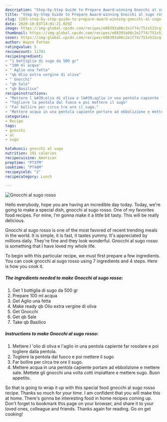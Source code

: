 ```yaml
---
description: "Step-by-Step Guide to Prepare Award-winning Gnocchi al sugo rosso"
title: "Step-by-Step Guide to Prepare Award-winning Gnocchi al sugo rosso"
slug: 1283-step-by-step-guide-to-prepare-award-winning-gnocchi-al-sugo-rosso
date: 2020-10-03T14:01:21.029Z
image: https://img-global.cpcdn.com/recipes/e08393a06c2e1f74/751x532cq70/gnocchi-al-sugo-rosso-recipe-main-photo.jpg
thumbnail: https://img-global.cpcdn.com/recipes/e08393a06c2e1f74/751x532cq70/gnocchi-al-sugo-rosso-recipe-main-photo.jpg
cover: https://img-global.cpcdn.com/recipes/e08393a06c2e1f74/751x532cq70/gnocchi-al-sugo-rosso-recipe-main-photo.jpg
author: Wayne Patton
ratingvalue: 5
reviewcount: 11741
recipeingredient:
- "1 bottiglia di sugo da 500 gr"
- "100 ml acqua"
- " Aglio una fetta"
- "qb Olio extra vergine di oliva"
- " Gnocchi"
- "qb Sale"
- "qb Basilico"
recipeinstructions:
- "Mettere l &#39;olio di oliva e l&#39;aglio in una pentola capiente far rosolare e poi togliere dalla pentola."
- "Togliere la pentola dal fuoco e poi mettere il sugo"
- "Far bollire per circa tre ore il sugo."
- "Mettere acqua in una pentola capiente portare ad ebbolizione e mettere sale. Mettete gli gnocchi una volta cotti impiattare e mettere sugo. Buon appetito."
categories:
- Recipe
tags:
- gnocchi
- al
- sugo

katakunci: gnocchi al sugo 
nutrition: 191 calories
recipecuisine: American
preptime: "PT37M"
cooktime: "PT48M"
recipeyield: "2"
recipecategory: Lunch

---
```



![Gnocchi al sugo rosso](https://img-global.cpcdn.com/recipes/e08393a06c2e1f74/751x532cq70/gnocchi-al-sugo-rosso-recipe-main-photo.jpg)

Hello everybody, hope you are having an incredible day today. Today, we're going to make a special dish, gnocchi al sugo rosso. One of my favorites food recipes. For mine, I'm gonna make it a little bit tasty. This will be really delicious.



Gnocchi al sugo rosso is one of the most favored of recent trending meals in the world. It is simple, it is fast, it tastes yummy. It's appreciated by millions daily. They're fine and they look wonderful. Gnocchi al sugo rosso is something that I have loved my whole life.


To begin with this particular recipe, we must first prepare a few ingredients. You can cook gnocchi al sugo rosso using 7 ingredients and 4 steps. Here is how you cook it.

<!--inarticleads1-->

##### The ingredients needed to make Gnocchi al sugo rosso:

1. Get 1 bottiglia di sugo da 500 gr
1. Prepare 100 ml acqua
1. Get  Aglio una fetta
1. Make ready qb Olio extra vergine di oliva
1. Get  Gnocchi
1. Get qb Sale
1. Take qb Basilico




<!--inarticleads2-->

##### Instructions to make Gnocchi al sugo rosso:

1. Mettere l &#39;olio di oliva e l&#39;aglio in una pentola capiente far rosolare e poi togliere dalla pentola.
1. Togliere la pentola dal fuoco e poi mettere il sugo
1. Far bollire per circa tre ore il sugo.
1. Mettere acqua in una pentola capiente portare ad ebbolizione e mettere sale. Mettete gli gnocchi una volta cotti impiattare e mettere sugo. Buon appetito.




So that is going to wrap it up with this special food gnocchi al sugo rosso recipe. Thanks so much for your time. I am confident that you will make this at home. There's gonna be interesting food in home recipes coming up. Don't forget to bookmark this page on your browser, and share it to your loved ones, colleague and friends. Thanks again for reading. Go on get cooking!

